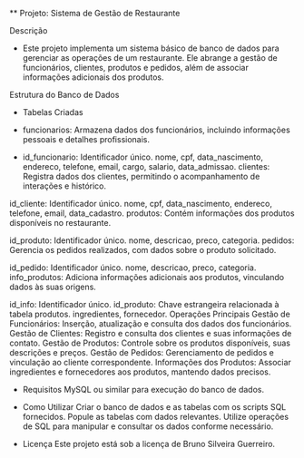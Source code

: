 ** Projeto: Sistema de Gestão de Restaurante

 Descrição
- Este projeto implementa um sistema básico de banco de dados para gerenciar as operações de um restaurante. Ele abrange a gestão de funcionários, clientes, produtos e pedidos, além de associar informações adicionais dos produtos.

Estrutura do Banco de Dados
- Tabelas Criadas
- funcionarios: Armazena dados dos funcionários, incluindo informações pessoais e detalhes profissionais.

- id_funcionario: Identificador único.
nome, cpf, data_nascimento, endereco, telefone, email, cargo, salario, data_admissao.
clientes: Registra dados dos clientes, permitindo o acompanhamento de interações e histórico.

id_cliente: Identificador único.
nome, cpf, data_nascimento, endereco, telefone, email, data_cadastro.
produtos: Contém informações dos produtos disponíveis no restaurante.

id_produto: Identificador único.
nome, descricao, preco, categoria.
pedidos: Gerencia os pedidos realizados, com dados sobre o produto solicitado.

id_pedido: Identificador único.
nome, descricao, preco, categoria.
info_produtos: Adiciona informações adicionais aos produtos, vinculando dados às suas origens.

id_info: Identificador único.
id_produto: Chave estrangeira relacionada à tabela produtos.
ingredientes, fornecedor.
Operações Principais
Gestão de Funcionários: Inserção, atualização e consulta dos dados dos funcionários.
Gestão de Clientes: Registro e consulta dos clientes e suas informações de contato.
Gestão de Produtos: Controle sobre os produtos disponíveis, suas descrições e preços.
Gestão de Pedidos: Gerenciamento de pedidos e vinculação ao cliente correspondente.
Informações dos Produtos: Associar ingredientes e fornecedores aos produtos, mantendo dados precisos.

* Requisitos
MySQL ou similar para execução do banco de dados.

* Como Utilizar
Criar o banco de dados e as tabelas com os scripts SQL fornecidos.
Popule as tabelas com dados relevantes.
Utilize operações de SQL para manipular e consultar os dados conforme necessário.

* Licença
Este projeto está sob a licença de Bruno Silveira Guerreiro.

